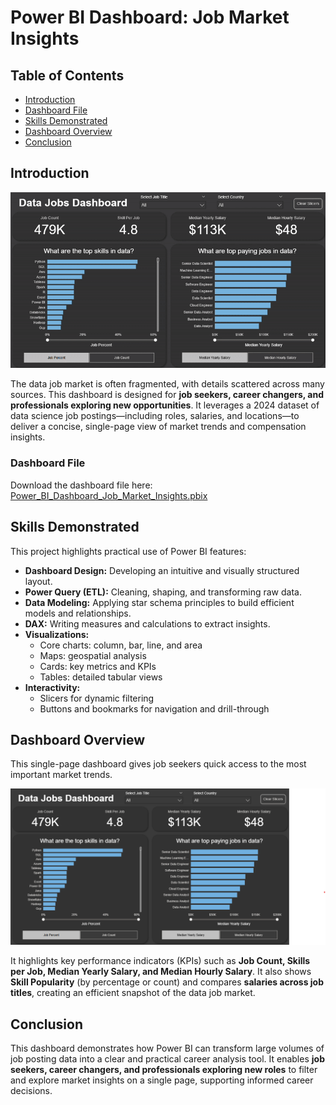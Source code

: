 # Power BI Dashboard: Job Market Insights

## Table of Contents
- [Introduction](#introduction)  
- [Dashboard File](#dashboard-file)  
- [Skills Demonstrated](#skills-demonstrated)  
- [Dashboard Overview](#dashboard-overview)  
- [Conclusion](#conclusion)  

## Introduction

![Dashboard_gif](images/dash_gif.gif)

The data job market is often fragmented, with details scattered across many sources. This dashboard is designed for **job seekers, career changers, and professionals exploring new opportunities**. It leverages a 2024 dataset of data science job postings—including roles, salaries, and locations—to deliver a concise, single-page view of market trends and compensation insights.

### Dashboard File
Download the dashboard file here: [Power_BI_Dashboard_Job_Market_Insights.pbix](Power_BI_Dashboard_Job_Market_Insights.pbix)  

## Skills Demonstrated

This project highlights practical use of Power BI features:

* **Dashboard Design:** Developing an intuitive and visually structured layout.  
* **Power Query (ETL):** Cleaning, shaping, and transforming raw data.  
* **Data Modeling:** Applying star schema principles to build efficient models and relationships.  
* **DAX:** Writing measures and calculations to extract insights.  
* **Visualizations:**  
  * Core charts: column, bar, line, and area  
  * Maps: geospatial analysis  
  * Cards: key metrics and KPIs  
  * Tables: detailed tabular views  
* **Interactivity:**  
  * Slicers for dynamic filtering  
  * Buttons and bookmarks for navigation and drill-through  

## Dashboard Overview

This single-page dashboard gives job seekers quick access to the most important market trends.

![Dashboard_default](images/Dashboard_default.png)

It highlights key performance indicators (KPIs) such as **Job Count, Skills per Job, Median Yearly Salary, and Median Hourly Salary**. It also shows **Skill Popularity** (by percentage or count) and compares **salaries across job titles**, creating an efficient snapshot of the data job market.

## Conclusion

This dashboard demonstrates how Power BI can transform large volumes of job posting data into a clear and practical career analysis tool. It enables **job seekers, career changers, and professionals exploring new roles** to filter and explore market insights on a single page, supporting informed career decisions.

